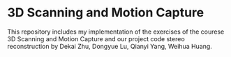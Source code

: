 # 3D Scanning and Motion Capture

This repository includes my implementation of the exercises of the courese 3D Scanning and Motion Capture and our project code stereo reconstruction by Dekai Zhu, Dongyue Lu, Qianyi Yang, Weihua Huang.
